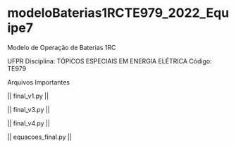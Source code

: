 # modeloBaterias1RCTE979_2022_Equipe7
Modelo de Operação de Baterias 1RC


UFPR
Disciplina: TÓPICOS ESPECIAIS EM ENERGIA ELÉTRICA Código: TE979 

Arquivos Importantes

|| final_v1.py ||

|| final_v3.py ||

|| final_v4.py ||

|| equacoes_final.py ||

